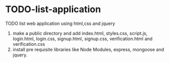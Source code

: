 # TODO-list-application
TODO list web application using html,css and jquery
1. make a public directory and add index.html, styles.css, script.js, login.html, login.css, signup.html, signup.css, verification.html and verification.css
2. install pre requisite libraries like Node Modules, express, mongoose and jquery. 
